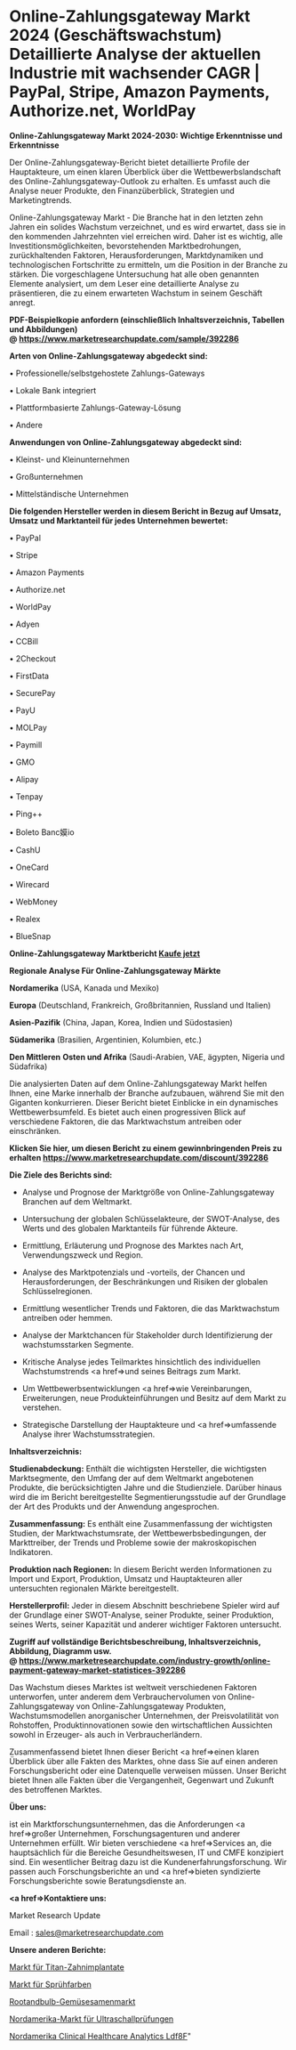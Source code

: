 # Online-Zahlungsgateway Markt 2024 (Geschäftswachstum) Detaillierte Analyse der aktuellen Industrie mit wachsender CAGR | PayPal, Stripe, Amazon Payments, Authorize.net, WorldPay

<strong>Online-Zahlungsgateway Markt 2024-2030: Wichtige Erkenntnisse und Erkenntnisse</strong>

Der Online-Zahlungsgateway-Bericht bietet detaillierte Profile der Hauptakteure, um einen klaren Überblick über die Wettbewerbslandschaft des Online-Zahlungsgateway-Outlook zu erhalten. Es umfasst auch die Analyse neuer Produkte, den Finanzüberblick, Strategien und Marketingtrends.

Online-Zahlungsgateway Markt - Die Branche hat in den letzten zehn Jahren ein solides Wachstum verzeichnet, und es wird erwartet, dass sie in den kommenden Jahrzehnten viel erreichen wird. Daher ist es wichtig, alle Investitionsmöglichkeiten, bevorstehenden Marktbedrohungen, zurückhaltenden Faktoren, Herausforderungen, Marktdynamiken und technologischen Fortschritte zu ermitteln, um die Position in der Branche zu stärken. Die vorgeschlagene Untersuchung hat alle oben genannten Elemente analysiert, um dem Leser eine detaillierte Analyse zu präsentieren, die zu einem erwarteten Wachstum in seinem Geschäft anregt.

<strong><b>PDF-Beispielkopie anfordern (einschließlich Inhaltsverzeichnis, Tabellen und Abbildungen) @ </b></strong><strong><a href=https://www.marketresearchupdate.com/sample/392286><strong>https://www.marketresearchupdate.com/sample/392286</u></a></strong></strong>

<strong>Arten von Online-Zahlungsgateway abgedeckt sind:</strong>

• Professionelle/selbstgehostete Zahlungs-Gateways

• Lokale Bank integriert

• Plattformbasierte Zahlungs-Gateway-Lösung

• Andere

<strong>Anwendungen von Online-Zahlungsgateway abgedeckt sind:</strong>

• Kleinst- und Kleinunternehmen

• Großunternehmen

• Mittelständische Unternehmen

<strong>Die folgenden Hersteller werden in diesem Bericht in Bezug auf Umsatz, Umsatz und Marktanteil für jedes Unternehmen bewertet:</strong>

• PayPal

• Stripe

• Amazon Payments

• Authorize.net

• WorldPay

• Adyen

• CCBill

• 2Checkout

• FirstData

• SecurePay

• PayU

• MOLPay

• Paymill

• GMO

• Alipay

• Tenpay

• Ping++

• Boleto Banc嫫io

• CashU

• OneCard

• Wirecard

• WebMoney

• Realex

• BlueSnap

<strong>Online-Zahlungsgateway Marktbericht <a href=https://www.marketresearchupdate.com/buynow/392286>Kaufe jetzt</a></strong>

<strong>Regionale Analyse Für Online-Zahlungsgateway Märkte</strong>

<strong>Nordamerika</strong> (USA, Kanada und Mexiko)

<strong>Europa</strong> (Deutschland, Frankreich, Großbritannien, Russland und Italien)

<strong>Asien-Pazifik</strong> (China, Japan, Korea, Indien und Südostasien)

<strong>Südamerika</strong> (Brasilien, Argentinien, Kolumbien, etc.)

<strong>Den Mittleren</strong> <strong>Osten und Afrika</strong> (Saudi-Arabien, VAE, ägypten, Nigeria und Südafrika)

Die analysierten Daten auf dem Online-Zahlungsgateway Markt helfen Ihnen, eine Marke innerhalb der Branche aufzubauen, während Sie mit den Giganten konkurrieren. Dieser Bericht bietet Einblicke in ein dynamisches Wettbewerbsumfeld. Es bietet auch einen progressiven Blick auf verschiedene Faktoren, die das Marktwachstum antreiben oder einschränken.

<strong>Klicken Sie hier, um diesen Bericht zu einem gewinnbringenden Preis zu erhalten
</strong><strong><a href=https://www.marketresearchupdate.com/discount/392286>https://www.marketresearchupdate.com/discount/392286</b></u></strong></a>

<strong>Die Ziele des Berichts sind:</strong>

- Analyse und Prognose der Marktgröße von Online-Zahlungsgateway Branchen auf dem Weltmarkt.

- Untersuchung der globalen Schlüsselakteure, der SWOT-Analyse, des Werts und des globalen Marktanteils für führende Akteure.

- Ermittlung, Erläuterung und Prognose des Marktes nach Art, Verwendungszweck und Region.

- Analyse des Marktpotenzials und -vorteils, der Chancen und Herausforderungen, der Beschränkungen und Risiken der globalen Schlüsselregionen.

- Ermittlung wesentlicher Trends und Faktoren, die das Marktwachstum antreiben oder hemmen.

- Analyse der Marktchancen für Stakeholder durch Identifizierung der wachstumsstarken Segmente.

- Kritische Analyse jedes Teilmarktes hinsichtlich des individuellen Wachstumstrends <a href=>und</a> seines Beitrags zum Markt.

- Um Wettbewerbsentwicklungen <a href=>wie</a> Vereinbarungen, Erweiterungen, neue Produkteinführungen und Besitz auf dem Markt zu verstehen.

- Strategische Darstellung der Hauptakteure und <a href=>umfas</a>sende Analyse ihrer Wachstumsstrategien.

<strong>Inhaltsverzeichnis:</strong>

<strong>Studienabdeckung:</strong> Enthält die wichtigsten Hersteller, die wichtigsten Marktsegmente, den Umfang der auf dem Weltmarkt angebotenen Produkte, die berücksichtigten Jahre und die Studienziele. Darüber hinaus wird die im Bericht bereitgestellte Segmentierungsstudie auf der Grundlage der Art des Produkts und der Anwendung angesprochen.

<strong>Zusammenfassung:</strong> Es enthält eine Zusammenfassung der wichtigsten Studien, der Marktwachstumsrate, der Wettbewerbsbedingungen, der Markttreiber, der Trends und Probleme sowie der makroskopischen Indikatoren.

<strong>Produktion nach Regionen:</strong> In diesem Bericht werden Informationen zu Import und Export, Produktion, Umsatz und Hauptakteuren aller untersuchten regionalen Märkte bereitgestellt.

<strong>Herstellerprofil:</strong> Jeder in diesem Abschnitt beschriebene Spieler wird auf der Grundlage einer SWOT-Analyse, seiner Produkte, seiner Produktion, seines Werts, seiner Kapazität und anderer wichtiger Faktoren untersucht.

<strong><b>Zugriff auf vollständige Berichtsbeschreibung, Inhaltsverzeichnis, Abbildung, Diagramm usw. @ </b></strong><strong><a href=https://www.marketresearchupdate.com/industry-growth/online-payment-gateway-market-statistices-392286>https://www.marketresearchupdate.com/industry-growth/online-payment-gateway-market-statistices-392286</a></strong>

Das Wachstum dieses Marktes ist weltweit verschiedenen Faktoren unterworfen, unter anderem dem Verbrauchervolumen von Online-Zahlungsgateway von Online-Zahlungsgateway Produkten, Wachstumsmodellen anorganischer Unternehmen, der Preisvolatilität von Rohstoffen, Produktinnovationen sowie den wirtschaftlichen Aussichten sowohl in Erzeuger- als auch in Verbraucherländern.

Zusammenfassend bietet Ihnen dieser Bericht <a href=>einen</a> klaren Überblick über alle Fakten des Marktes, ohne dass Sie auf einen anderen Forschungsbericht oder eine Datenquelle verweisen müssen. Unser Bericht bietet Ihnen alle Fakten über die Vergangenheit, Gegenwart und Zukunft des betroffenen Marktes.

<strong>Über uns:</strong>

 ist ein Marktforschungsunternehmen, das die Anforderungen <a href=>großer</a> Unternehmen, Forschungsagenturen und anderer Unternehmen erfüllt. Wir bieten verschiedene <a href=>Services</a> an, die hauptsächlich für die Bereiche Gesundheitswesen, IT und CMFE konzipiert sind. Ein wesentlicher Beitrag dazu ist die Kundenerfahrungsforschung. Wir passen auch Forschungsberichte an und <a href=>bieten</a> syndizierte Forschungsberichte sowie Beratungsdienste an.

<strong><a href=>Kontaktiere uns:</a></strong>

Market Research Update

Email : sales@marketresearchupdate.com

<strong>Unsere anderen Berichte:</strong>

<a href=https://www.linkedin.com/pulse/titanium-dental-implants-market-size-growth>Markt für Titan-Zahnimplantate</a>

<a href=https://www.linkedin.com/pulse/spray-paints-market-size-industry-growth-factors>Markt für Sprühfarben</a>

<a href=https://www.linkedin.com/pulse/rootandbulb-vegetable-seed-market-sizing>Rootandbulb-Gemüsesamenmarkt</a>

<a href=https://www.linkedin.com/pulse/north-america-ultrasonic-testing-ut-market-new-report>Nordamerika-Markt für Ultraschallprüfungen</a>

<a href=https://www.linkedin.com/pulse/north-america-clinical-healthcare-analytics-ldf8f/>Nordamerika Clinical Healthcare Analytics Ldf8F</a>"
